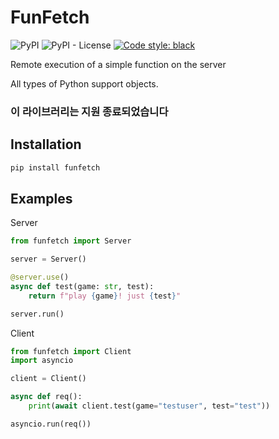 # FunFetch
![PyPI](https://img.shields.io/pypi/v/funfetch?logo=pypi)
![PyPI - License](https://img.shields.io/pypi/l/funfetch)
[![Code style: black](https://img.shields.io/badge/code%20style-black-000000.svg)](https://github.com/psf/black)

Remote execution of a simple function on the server

All types of Python support objects.

### 이 라이브러리는 지원 종료되었습니다

## Installation

```bash
pip install funfetch
```
## Examples

Server
```py
from funfetch import Server

server = Server()

@server.use()
async def test(game: str, test):
    return f"play {game}! just {test}"

server.run()
```
Client
```py
from funfetch import Client
import asyncio

client = Client()

async def req():
    print(await client.test(game="testuser", test="test"))

asyncio.run(req())
```
